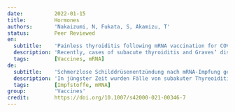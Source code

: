 ```yaml
---
date:          2022-01-15
title:         Hormones
authors:       'Nakaizumi, N, Fukata, S, Akamizu, T'
status:        Peer Reviewed
en:
  subtitle:    'Painless thyroiditis following mRNA vaccination for COVID-19'
  description: 'Recently, cases of subacute thyroiditis and Graves’ disease following coronavirus disease 2019 (COVID-19) vaccine immunization have been reported [1,2,3,4]. Herein, we present two cases of painless thyroiditis (PT) after the administration of the mRNA COVID-19 vaccine.'
  tags:        [Vaccines, mRNA]
de:
  subtitle:    'Schmerzlose Schilddrüsenentzündung nach mRNA-Impfung gegen COVID-19'
  description: 'In jüngster Zeit wurden Fälle von subakuter Thyreoiditis und Morbus Basedow nach Impfung mit dem Coronavirus 2019 (COVID-19) berichtet. Wir stellen hier zwei Fälle von schmerzloser Thyreoiditis (PT) nach der Verabreichung des mRNA-COVID-19-Impfstoffs vor.' 
  tags:        [Impfstoffe, mRNA]
group:         'Vaccines'
credit:        https://doi.org/10.1007/s42000-021-00346-7
---
```

